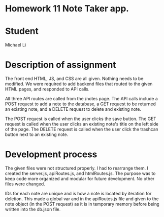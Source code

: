 # Homework 11 Note Taker app. 

# Student
Michael Li

# Description of assignment 
The front end HTML, JS, and CSS are all given. Nothing needs to be modified. We were required to add backend files that routed to the given HTML pages, and responded to API calls. 

All three API routes are called from the /notes page. The API calls include a POST request to add a note to the database, a GET request to be returned an existing note, and a DELETE request to delete and existing note.

The POST request is called when the user clicks the save button. The GET request is called when the user clicks an existing note's title on the left side of the page. The DELETE request is called when the user click the trashcan button next to an existing note. 

# Development process
The given files were not structured properly. I had to rearrange them. I created the server.js, apiRoutes.js, and htmlRoutes.js. The purpose was to keep code more organized and modular for future development. No other files were changed. 

IDs for each note are unique and is how a note is located by iteration for deletion. This made a global var and in the apiRoutes.js file and given to the note object (in the POST request) as it is in temporary memory before being written into the db.json file.  